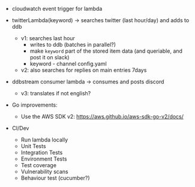 - cloudwatch event trigger for lambda
- twitterLambda(keyword) -> searches twitter (last hour/day) and adds to ddb
  - v1: searches last hour
    - writes to ddb (batches in parallel?)
    - make `keyword` part of the stored item data (and queriable, and post it on slack)
    - keyword - channel config.yaml
  - v2: also searches for replies on main entries 7days
- ddbstream consumer lambda -> consumes and posts discord
  - v3: translates if not english?

- Go improvements:
  - Use the AWS SDK v2: https://aws.github.io/aws-sdk-go-v2/docs/

- CI/Dev
  - Run lambda locally
  - Unit Tests
  - Integration Tests
  - Environment Tests
  - Test coverage
  - Vulnerability scans
  - Behaviour test (cucumber?)